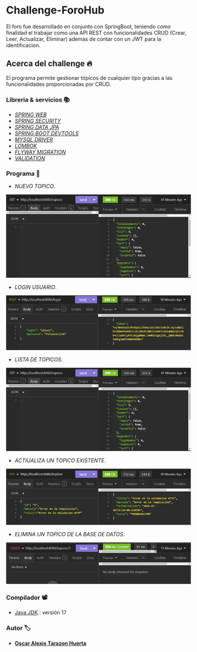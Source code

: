 # Challenge-ForoHub
El foro fue desarrollado en conjunto con SpringBoot, teniendo como finalidad el trabajar como una API REST con funcionalidades CRUD (Crear, Leer, Actualizar, Eliminar) ademas de contar con un JWT para la identificacion.

## Acerca del challenge 🔥
El programa permite gestionar tópicos de cualquier tipo gracias a las funcionalidades proporcionadas por CRUD.

### Libreria & servicios 📚

* _[SPRING WEB](https://spring.io/web-applications)_
* _[SPRING SECURITY](https://spring.io/projects/spring-security)_
* _[SPRING DATA JPA](https://spring.io/projects/spring-data-jpa)_
* _[SPRING BOOT DEVTOOLS](https://docs.spring.io/spring-boot/docs/1.5.16.RELEASE/reference/html/using-boot-devtools.html)_
* _[MYSQL DRIVER](https://mvnrepository.com/artifact/mysql/mysql-connector-java)_
* _[LOMBOK](https://projectlombok.org/setup/maven)_
* _[FLYWAY MIGRATION](https://mvnrepository.com/artifact/org.flywaydb/flyway-core)_
* _[VALIDATION](https://mvnrepository.com/artifact/javax.validation/validation-api)_

### Programa 👾
* _NUEVO TOPICO_.

![ImagenesChallenge](https://github.com/4l3xs/ChallengeForoHub/blob/master/ImagenesChallenge/Lista%20de%20topicos.png)

* _LOGIN USUARIO_.

![ImagenesChallenge](https://github.com/4l3xs/ChallengeForoHub/blob/master/ImagenesChallenge/Login%20usuario.png)

* _LISTA DE TOPICOS_.

![ImagenesChallenge](https://github.com/4l3xs/ChallengeForoHub/blob/master/ImagenesChallenge/Lista%20de%20topicos.png)

* _ACTIUALIZA UN TOPICO EXISTENTE_.

![ImagenesChallenge](https://github.com/4l3xs/ChallengeForoHub/blob/master/ImagenesChallenge/Actualiza%20un%20topico%20existente.png)

* _ELIMINA UN TOPICO DE LA BASE DE DATOS_.

![ImagenesChallenge](https://github.com/4l3xs/ChallengeForoHub/blob/master/ImagenesChallenge/Elimina%20un%20topico%20de%20la%20base%20de%20datos.png)

### Compilador 📽️

* [Java JDK](https://www.oracle.com/br/java/technologies/downloads/)  : versión 17

### Autor 🏷️
* **[Oscar Alexis Tarazon Huerta](https://github.com/4l3xs)**
